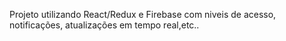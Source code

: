 Projeto utilizando React/Redux e Firebase com niveis de acesso, notificações, atualizações em tempo real,etc..
